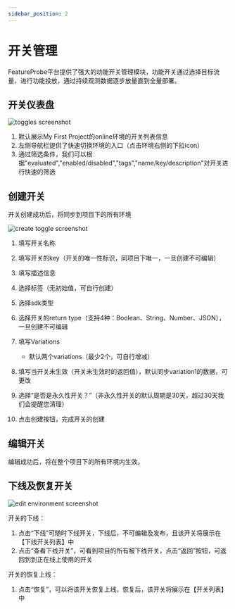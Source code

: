 ```yaml
---
sidebar_position: 2
---
```



# 开关管理

FeatureProbe平台提供了强大的功能开关管理模块，功能开关通过选择目标流量，进行功能投放，通过持续观测数据逐步放量直到全量部署。
## 开关仪表盘 

![toggles screenshot](/toggles_zh.png)

1. 默认展示My First Project的online环境的开关列表信息
2. 左侧导航栏提供了快速切换环境的入口（点击环境右侧的下拉icon）
3. 通过筛选条件，我们可以根据"evaluated","enabled/disabled","tags","name/key/description"对开关进行快速的筛选

## 创建开关
开关创建成功后，将同步到项目下的所有环境

![create toggle screenshot](/create_toggle_zh.png)

1. 填写开关名称
2. 填写开关的key（开关的唯一性标识，同项目下唯一，一旦创建不可编辑）
3. 填写描述信息
4. 选择标签（无初始值，可自行创建）
5. 选择sdk类型
6. 选择开关的return type（支持4种：Boolean、String、Number、JSON），一旦创建不可编辑
7. 填写Variations
    - 默认两个variations（最少2个，可自行增减）

8. 填写当开关未生效（开关未生效时的返回值），默认同步variation1的数据，可更改
9. 选择“是否是永久性开关？”（非永久性开关的默认周期是30天，超过30天我们会提醒您清理）
10. 点击创建按钮，完成开关的创建

## 编辑开关
编辑成功后，将在整个项目下的所有环境内生效。

## 下线及恢复开关

![edit environment screenshot](/archived_toggle.png)

开关的下线：
1. 点击“下线”可随时下线开关，下线后，不可编辑及发布，且该开关将展示在【下线开关列表】中
2. 点击“查看下线开关”，可看到项目的所有被下线开关，点击“返回”按钮，可返回到到正在线上使用的开关

开关的恢复上线：
1. 点击“恢复”，可以将该开关恢复上线，恢复后，该开关将展示在【开关列表】中


